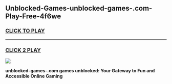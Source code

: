 
## Unblocked-Games-unblocked-games-.com-Play-Free-4f6we
<h3>
<a href="https://premium76.site?title=unblocked-games-.com&ref=19M">CLICK TO PLAY</a></h3>
<hr>

<h3>
<a href="https://premium76.site?title=unblocked-games-.com&ref=19M">CLICK 2 PLAY</a>
  
</h3>

<a href="https://premium76.site?title=unblocked-games-.com&ref=19M"><img src="https://clearcache.store/games.png"></a>


**unblocked-games-.com games unblocked: Your Gateway to Fun and Accessible Online Gaming**
